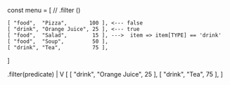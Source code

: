 const menu = [
                           // .filter ()

    [ "food",  "Pizza",       100 ], <--- false 
    [ "drink", "Orange Juice", 25 ], <--- true
    [ "food",  "Salad",        15 ], --->  item => item[TYPE] == 'drink'
    [ "food",  "Soup",         50 ],
    [ "drink", "Tea",          75 ],
]


  .filter(predicate)
    |
    V
[
    [ "drink", "Orange Juice", 25 ],
    [ "drink", "Tea",          75 ],
]